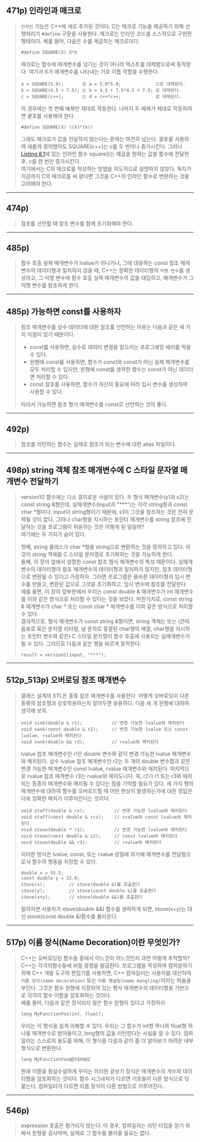 ## 471p) 인라인과 매크로
> ```인라인``` 기능은 C++에 새로 추가된 것이다. C는 매크로 기능을 제공하기 위해 선행처리기 ```#define``` 구문을 사용한다. 매크로는 인라인 코드를 소스적으로 구현한 형태이다. 예를 들어, 다음은 수를 제곱하는 매크로이다.
> <pre><code>#define SQUARE(X) X*X</code></pre>
> 매크로는 함수에 매개변수를 넘기는 것이 아니라 텍스트를 대체함으로써 동작한다. 여기서 X가 매개변수를 나타내는 기호 이름 역할을 수행한다.
> <pre><code>a = SQUARE(5.0);       은 a = 5.0*5.0;             으로 대체된다.
> b = SQUARE(4.5 + 7.5); 는 b = 4.5 + 7.5*4.5 + 7.5; 로 대체된다.
> c = SQUARE(c++);       는 d = c++*c++;             로 대체된다.</code></pre>
> 이 경우에는 첫 번째 예제만 재대로 작동한다. 나머지 두 예제가 제대로 작동하려면 괄호를 사용해야 한다.
> <pre><code>#define SQUARE(X) ((X)*(X))</code></pre>
> 그래도 매크로가 값을 전달하지 않는다는 문제는 여전히 남는다. 괄호를 사용하여 새롭게 정의했어도 SQUARE(c++)는 c를 두 번이나 증가시킨다. 그러나 [Listing 8.1](https://github.com/tlsehddbs/CPP_Basic/blob/main/08/01inline.cpp "Listing 8.1")에 있는 인라인 함수 square()는 제곱을 원하는 값을 함수에 전달한 후, c를 한 번만 증가시킨다.  
> 여기에서는 C의 매크로를 작성하는 방법을 의도적으로 설명하지 않았다. 독자가 지금까지 C의 매크로를 써 왔다면 그것을 C++의 인라인 함수로 변환하는 것을 고려해야 한다. 
___
## 474p)
> 참조를 선언할 때 참조 변수를 함께 초기화해야 한다.
___
## 485p)
> 함수 호출 실제 매개변수가 lvalue가 아니거나, 그에 대응하는 const 참조 매개변수의 데이터형과 일치하지 않을 때, C++는 정확한 데이터형의 ```익명 변수```를 생성하고, 그 익명 변수에 함수 호출 실제 매개변수의 값을 대입하고, 매개변수가 그 익명 변수를 참조하게 한다.
___
## 485p) 가능하면 const를 사용하자
> 참조 매개변수를 상수 데이터에 대한 참조를 선언하는 이유는 다음과 같은 세 가지 이점이 있기 때문이다.
> * const를 사용하면, 실수로 데이터 변경을 일으키는 프로그래밍 에러를 막을 수 있다.
> * 원형에 const를 사용하면, 함수가 const와 const가 아닌 실제 매개변수를 모두 처리할 수 있지만, 원형에 const를 생략한 함수는 const가 아닌 데이터면 처리할 수 있다.
> * const 참조를 사용하면, 함수가 자신의 필요에 따라 임시 변수를 생성하여 사용할 수 있다.
> 
> 따라서 가능하면 참조 형식 매개변수를 const로 선언하는 것이 좋다.
___
## 492p)
> 참조를 리턴하는 함수는 실제로 참조가 되는 변수에 대한 alias 파일이다.
___
## 498p) string 객체 참조 매개변수에 C 스타일 문자열 매개변수 전달하기
> version1() 함수에는 다소 흥미로운 사실이 있다. 두 형식 매개변수(s1과 s2)는 const string &형인데, 실매개변수(input과 "***")는 각각 string형과 const char *형이다. input이 string형이기 때문에, s1이 그것을 참조하는 것은 전혀 문제될 것이 없다. 그러나 char형을 지시하는 포인터 매개변수를 string 참조에 전달하는 것을 프로그램이 허용하는 것은 어떻게 된 일일까?  
> 여기에는 두 가지가 숨어 있다. 
> 
> 첫째, string 클래스가 char *형을 string으로 변환하는 것을 정의하고 있다. 이것이 string 객체를 C 스타일 문자열로 초기화하는 것을 가능하게 한다.  
> 둘째, 이 장의 앞에서 설명한 const 참조 형식 매개변수의 특성 때문이다. 실매개변수의 데이터형이 참조 매개변수의 데이터형과 일치하지 않지만, 참조 데이터형으로 변환될 수 있다고 가정하자. 그러면 프로그램은 올바른 데이터형의 임시 변수를 만들고, 변환된 값으로 그것을 초기화하고, 임시 변수에 참조를 전달한다.  
> 예를 들면, 이 장의 앞부분에서 우리는 const double & 매개변수가 int 매개변수를 이와 같은 방식으로 처리할 수 있다는 것을 보았다. 마찬가지로, const string & 매개변수가 char * 또는 const char * 매개변수를 이와 같은 방식으로 처리할 수 있다.  
> 결과적으로, 형식 매개변수가 const string &형이면, string 객체는 또는 (큰따옴표로 묶은 문자열 리터럴, 널 문자로 종결된 char형의 배열, char형을 지시하는 포인터 변수와 같은) C 스타일 문자열이 함수 호출에 사용되는 실매개변수가 될 수 있다. 그러므로 다음과 같은 행을 바르게 동작한다.
> <pre><code>result = version1(input, "***");</code></pre>
___
## 512p_513p) 오버로딩 참조 매개변수
> 클래스 설계의 STL은 종종 참조 매개변수를 사용한다. 어떻게 오버로딩이 다른 종류의 참조형과 상호작용하는지 알아두면 유용하다. 다음 세 개 원형에 대하여 생각해 보자.
> <pre><code>void sink(double & r1);           // 변경 가능한 lvalue와 매치된다
> void sank(const double & r2);     // 변경 가능한 lvalue 또는 const lvalue, rvalue와 매치된다
> void sunk(double && r3);          // rvalue와 매치된다</code></pre>
> lvalue 참조 매개변수인 r1은 double 변수와 같이 변경 가능한 lvalue 매개변수와 매치된다. 상수 lvalue 참조 매개변수인 r2는 두 개의 double 변수합과 같은 변경 가능한 매개변수인 const lvalue, rvalue 매개변수와 매치된다. 마지막으로 rvalue 참조 매개변수 r3는 rvalue와 매치도니다. 즉, r2가 r1 또는 r3와 매치되는 동종의 매개변수와 매치될 수 있다는 점을 기억할 필요가 있다. 세 가지 형의 매개변수에 대하여 함수를 오버로드할 때 어떤 현상이 발생하는가에 대한 정답은 더욱 정확한 매치가 이루어진다는 것이다.
> <pre><code>void staff(double & rs);           // 변경 가능한 lvalue와 매치된다
> void staff(const double & rcs);    // rvalue와 const lvalue와 매치된다
> void stove(double * r1);           // 변경 가능한 lvalue와 매치된다
> void stove(const double & s2);     // const lvalue와 매치된다
> void stove(double && r3);          // rvalue와 매치된다</code></pre>
> 이러한 방식은 lvalue, const, 또는 rvalue 성질에 의거해 매개변수를 전달함으로서 함수의 행동을 지정할 수 있다.
> <pre><code>double x = 55.5;
> const double y = 32.0;
> stove(x);         // stove(double &)를 호출한다
> stove(y);         // stove(const double &)를 호출한다
> stove(x+y);       // stove(double &&)를 호출한다</code></pre>
> 말하자면 사용자가 stove(double &&) 함수를 생략하게 되면, stove(x+y)는 대신 stove(const double &)함수를 불러온다.
___
## 517p) 이름 장식(Name Decoration)이란 무엇인가?
> C++는 오버로딩된 함수들 중에서 어느것이 어느것인지 과연 어떻게 추적할까?  
> C++는 각각의함수들에 비밀 증명을 발급한다. 프로그램을 작성하여 컴파알하기 위해 C++ 개발 도구의 편집기를 사용하면, C++ 컴파일러는 사용자를 대신하여 ```이름 장식(name decoration)``` 또는 ```이름 맹글링(name mangling)```이라는 마술을 부린다. 그것은 함수 원형에 지정되어 있는 형식 매개변수의 데이터형을 기반으로 각각의 함수 이름을 암호화하는 것이다.  
> 예를 들어, 다음과 같은 장식되지 않은 함수 원형이 있다고 가정하자
> <pre><code>long MyFunctionFoo(int, float);</code></pre>
> 우리는 이 형식을 쉽게 이해할 수 있다. 우리는 그 함수가 int형 하나와 float형 하나를 매개변수로 받아들이고, long형의 값을 리턴한다는 사실을 알 수 있다. 컴파일러는 스스로의 용도를 위해, 이 형식을 다음과 같이 좀 더 알아보기 어려운 내부 형식으로 변환한다.
> <pre><code>long MyFunctionFoo@@YAXH@Z</code></pre>
> 원래 이름을 횡설수설하게 꾸미는 이러한 겉보기 장식은 매개변수의 개수와 데이터형을 암호화하는 것이다. 함수 시그내처가 다르면 기호들이 다른 방식으로 덧붙는다. 컴파일러가 다르면 이름 장식이 다른 방법으로 이루어진다.
___
## 546p)
> expression 호출은 평가되지 않는다. 이 경우, 컴파일러는 리턴 타입을 얻기 위해서 원형을 검사하며, 실제로 그 함수를 불러올 필요는 없다.
